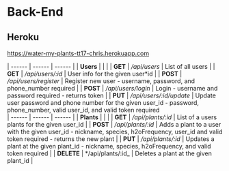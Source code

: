 # Back-End

## Heroku

https://water-my-plants-tt17-chris.herokuapp.com

| ------ | ------ | ------ |
| **Users** | | |
| **GET** | _/api/users_ | List of all users |
| **GET** | _/api/users/:id_ | User info for the given user*id |
| **POST** | */api/users/register* | Register new user - username, password, and phone_number required |
| **POST** | */api/users/login* | Login - username and password required - returns token |
| **PUT** | */api/users/:id/update* | Update user password and phone number for the given user_id - password, phone_number, valid user_id, and valid token required  
| ------ | ------ | ------ |
| **Plants** | | |
| **GET** | */api/plants/:id* | List of a users plants for the given user_id |
| **POST** | */api/plants/:id* | Adds a plant to a user with the given user_id - nickname, species, h2oFrequency, user_id and valid token required - returns the new plant |
| **PUT** | */api/plants/:id* | Updates a plant at the given plant_id - nickname, species, h2oFrequency, and valid token required |
| **DELETE** | */api/plants/:id\_ | Deletes a plant at the given plant_id |
